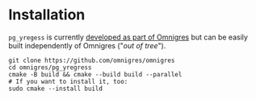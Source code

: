 # Installation

`pg_yregess` is currently [developed as part of Omnigres](https://github.com/omnigres/omnigres/tree/master/pg_yregress) but can be easily built independently of Omnigres ("_out of
tree_").

```shell
git clone https://github.com/omnigres/omnigres
cd omnigres/pg_yregress
cmake -B build && cmake --build build --parallel
# If you want to install it, too:
sudo cmake --install build
```
